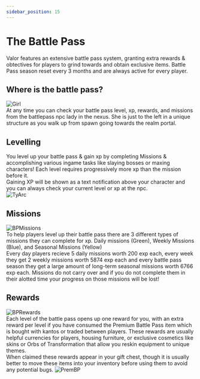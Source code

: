 ```yaml
---
sidebar_position: 15
---
```


# The Battle Pass
Valor features an extensive battle pass system, granting extra rewards & obtectives for players to grind towards and obtain exclusive items. Battle Pass season reset every 3 months and are always active for every player.

## Where is the battle pass?
![Girl](https://i.imgur.com/y1LO8EZ.png)  
At any time you can check your battle pass level, xp, rewards, and missions from the battlepass npc lady in the nexus. She is  just to the left in a unique structure as you walk up from spawn going towards the realm portal.


## Levelling
You level up your battle pass & gain xp by completing Missions & accomplishing various ingame tasks like slaying bosses or maxing characters! Each level requires progressively more xp than the mission before it.  
Gaining XP will be shown as a text notification above your character and you can always check your current level or xp at the npc.  
![TyArc](https://cdn.discordapp.com/attachments/828314781793779742/993891063712456834/unknown.png)


## Missions
![BPMissions](https://i.imgur.com/stCMipK.png)  
To help players level up their battle pass there are 3 different types of missions they can complete for xp. Daily missions (Green), Weekly Missions (Blue), and Seasonal Missions (Yellow)  
Every day players recieve 5 daily missions worth 200 exp each, every week they get 2 weekly missions worth 5874 exp each and every battle pass season they get a large amount of long-term seasonal missions worth 6766 exp each. Missions do not carry over and if you do not complete them in their alotted time your progress on those missions will be lost!


## Rewards
![BPRewards](https://i.imgur.com/pdIwdVJ.png)  
Each level of the battle pass opens up one reward for you, with an extra reward per level if you have consumed the Premium Battle Pass item which is bought with kantos or traded between players. These rewards are usually helpful currencies for players, housing furniture, or exclusive cosmetics like skins or Orbs of Transformation that allow you reskin equipment to unique themes.  
When claimed these rewards appear in your gift chest, though it is usually better to move these items into your inventory before using them to avoid any potential bugs.
![PremBP](https://i.imgur.com/97qQEZa.png)
